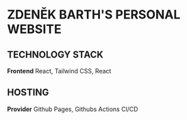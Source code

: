 # ZDENĚK BARTH'S PERSONAL WEBSITE

## TECHNOLOGY STACK

**Frontend** React, Tailwind CSS, React

## HOSTING

**Provider** Github Pages, Githubs Actions Cl/CD
